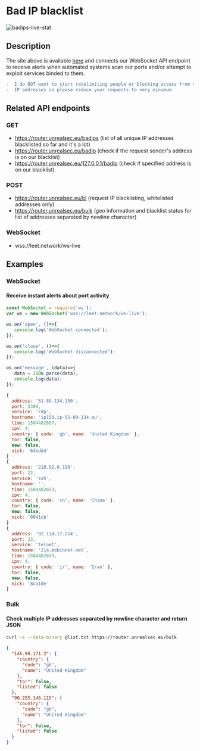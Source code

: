 # Bad IP blacklist
![badips-live-stat](https://i.ibb.co/r6FD9jt/image.png)

## Description
The site above is available [here](https://leet.network/badips) 
and connects our WebSocket API endpoint to receive alerts when 
automated systems scan our ports and/or attempt to exploit services binded to them.
```diff
-  I do NOT want to start ratelimiting people or blocking access from certain 
-  IP addresses so please reduce your requests to very minimum.
```

## Related API endpoints
### GET
- https://router.unrealsec.eu/badips (list of all unique IP addresses blacklisted so far and it's a lot)
- https://router.unrealsec.eu/badip (check if the request sender's address is on our blacklist)
- https://router.unrealsec.eu/127.0.0.1/badip (check if specified address is on our blacklist)
### POST
- https://router.unrealsec.eu/bl (request IP blacklisting, whitelisted addresses only)
- https://router.unrealsec.eu/bulk (geo information and blacklist status for list of addresses separated by newline character)
### WebSocket
- wss://leet.network/ws-live

## Examples
### WebSocket
#### Receive instant alerts about port activity
```javascript
const WebSocket = require('ws');
var ws = new WebSocket('wss://leet.network/ws-live');

ws.on('open', ()=>{
   console.log('WebSocket connected');
});

ws.on('close', ()=>{
   console.log('WebSocket disconnected');
});

ws.on('message', (data)=>{
   data = JSON.parse(data);
   console.log(data);
});
```
```javascript
{
  address: '51.89.134.150',
  port: 3389,
  service: 'rdp',
  hostname: 'ip150.ip-51-89-134.eu',
  time: 1584482657,
  ipv: 4,
  country: { code: 'gb', name: 'United Kingdom' },
  tor: false,
  new: false,
  nick: '64bdd4'
}
{
  address: '218.92.0.190',
  port: 22,
  service: 'ssh',
  hostname: '',
  time: 1584482653,
  ipv: 4,
  country: { code: 'cn', name: 'China' },
  tor: false,
  new: false,
  nick: '0041cb'
}
{
  address: '92.114.17.214',
  port: 23,
  service: 'telnet',
  hostname: '214.mobinnet.net',
  time: 1584482659,
  ipv: 4,
  country: { code: 'ir', name: 'Iran' },
  tor: false,
  new: false,
  nick: '8ca1de'
}
```

### Bulk
#### Check multiple IP addresses separated by newline character and return JSON
```bash
curl -s --data-binary @list.txt https://router.unrealsec.eu/bulk
```
```json
{
  "146.90.171.2": {
    "country": {
      "code": "gb",
      "name": "United Kingdom"
    },
    "tor": false,
    "listed": false
  },
  "90.255.146.115": {
    "country": {
      "code": "gb",
      "name": "United Kingdom"
    },
    "tor": false,
    "listed": false
  }
}
```
